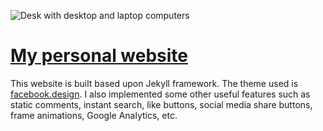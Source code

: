 ![Desk with desktop and laptop computers](https://raw.githubusercontent.com/shuzhanfan/shuzhanfan.github.io/master/assets/images/about.gif?token=ALOAm2CARy9J21XU2MiHHah68pnmSjZBks5baxe2wA%3D%3D)

# [My personal website][]
This website is built based upon Jekyll framework. The theme used is [facebook.design][]. I also implemented some other useful features
such as static comments, instant search, like buttons, social media share buttons, frame animations, Google Analytics, etc.

<!--refs-->
[My personal website]: https://shuzhanfan.github.io
[facebook.design]: http://facebook.design/
